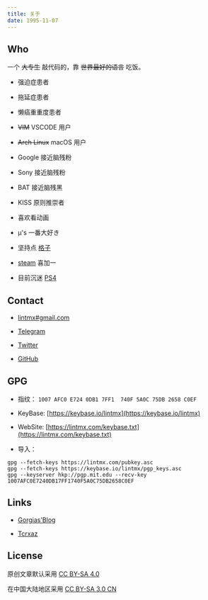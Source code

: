 ```yaml
---
title: 关于
date: 1995-11-07
---
```


## Who

一个 ~~大专生~~ 敲代码的，靠 ~~世界最好的语言~~ 吃饭。

- 强迫症患者

- 拖延症患者

- 懒癌重重度患者

- ~~VIM~~ VSCODE 用户

- ~~Arch Linux~~ macOS 用户

- Google 接近脑残粉

- Sony 接近脑残粉

- BAT 接近脑残黑

- KISS 原则推崇者

- 喜欢看动画

- μ's 一番大好き

- 坚持点 [格子](https://bgm.tv/user/lintmx)

- [steam](https://steamcommunity.com/id/lintmx) 喜加一

- 目前沉迷 [PS4](https://psnine.com/psnid/lintmx)

## Contact

- [lintmx#gmail.com](mailto:lintmx@gmail.com)

- [Telegram](https://telegram.me/lintmx)

- [Twitter](https://twitter.com/lintmx)

- [GitHub](https://github.com/lintmx)

## GPG

- 指纹： `1007 AFC0 E724 0DB1 7FF1  740F 5A0C 75DB 2658 C0EF` 

- KeyBase: [https://keybase.io/lintmx](https://keybase.io/lintmx)

- WebSite: [https://lintmx.com/keybase.txt](https://lintmx.com/keybase.txt)

- 导入：

```
gpg --fetch-keys https://lintmx.com/pubkey.asc
gpg --fetch-keys https://keybase.io/lintmx/pgp_keys.asc
gpg --keyserver hkp://pgp.mit.edu --recv-key 1007AFC0E7240DB17FF1740F5A0C75DB2658C0EF
```

## Links

- [Gorgias'Blog](https://gorgias.me/)

- [Tcrxaz](https://tcrxaz.com/)

## License

原创文章默认采用 [CC BY-SA 4.0](https://creativecommons.org/licenses/by-sa/4.0/deed.en)

在中国大陆地区采用 [CC BY-SA 3.0 CN](https://creativecommons.org/licenses/by-sa/3.0/cn/)
